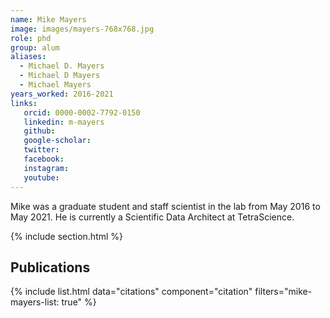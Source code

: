 ```yaml
---
name: Mike Mayers
image: images/mayers-768x768.jpg
role: phd
group: alum
aliases:
  - Michael D. Mayers
  - Michael D Mayers
  - Michael Mayers
years_worked: 2016-2021
links:
   orcid: 0000-0002-7792-0150
   linkedin: m-mayers
   github:
   google-scholar:
   twitter:
   facebook:
   instagram: 
   youtube:
---
```


Mike was a graduate student and staff scientist in the lab from May 2016 to May 2021. He is currently a Scientific Data Architect at TetraScience.

{% include section.html %}
## Publications

{% include list.html data="citations" component="citation" filters="mike-mayers-list: true" %}
